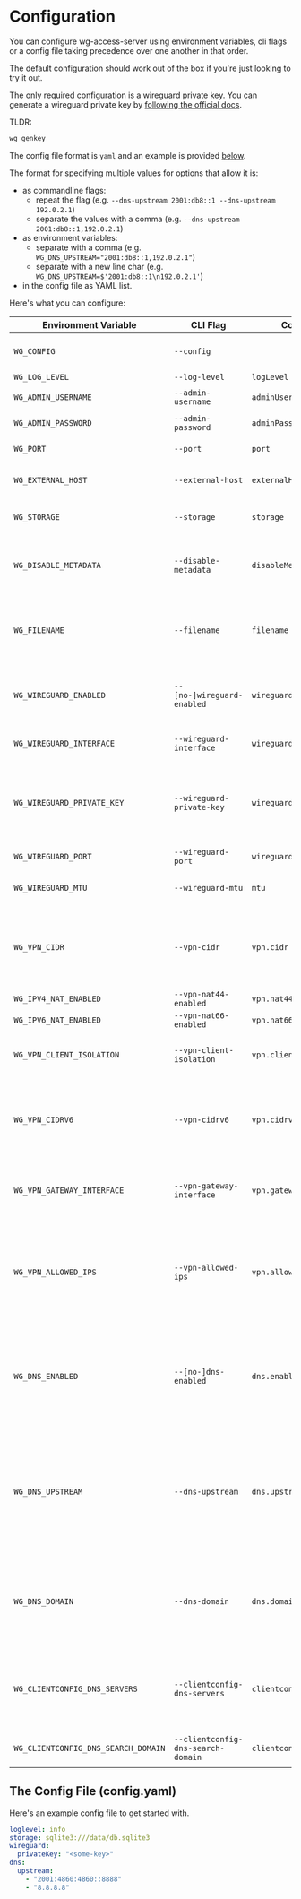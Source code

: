 # Configuration

You can configure wg-access-server using environment variables, cli flags or a config file
taking precedence over one another in that order.

The default configuration should work out of the box if you're just looking to try it out.

The only required configuration is a wireguard private key.
You can generate a wireguard private key by [following the official docs](https://www.wireguard.com/quickstart/#key-generation).

TLDR:

```bash
wg genkey
```

The config file format is `yaml` and an example is provided [below](#the-config-file-configyaml).

The format for specifying multiple values for options that allow it is:
* as commandline flags:
  * repeat the flag (e.g. `--dns-upstream 2001:db8::1 --dns-upstream 192.0.2.1`)
  * separate the values with a comma (e.g. `--dns-upstream 2001:db8::1,192.0.2.1`)
* as environment variables:
  * separate with a comma (e.g. `WG_DNS_UPSTREAM="2001:db8::1,192.0.2.1"`)
  * separate with a new line char (e.g. `WG_DNS_UPSTREAM=$'2001:db8::1\n192.0.2.1'`)
* in the config file as YAML list.

Here's what you can configure:

| Environment Variable                | CLI Flag                           | Config File Path               | Required | Default (docker)                             | Description                                                                                                                                                                        |
|-------------------------------------|------------------------------------|--------------------------------|----------|----------------------------------------------|------------------------------------------------------------------------------------------------------------------------------------------------------------------------------------|
| `WG_CONFIG`                         | `--config`                         |                                |          |                                              | The path to a wg-access-server config.yaml file                                                                                                                                    |
| `WG_LOG_LEVEL`                      | `--log-level`                      | `logLevel`                     |          | `info`                                       | The global log level                                                                                                                                                               |
| `WG_ADMIN_USERNAME`                 | `--admin-username`                 | `adminUsername`                |          | `admin`                                      | The admin account username                                                                                                                                                         |
| `WG_ADMIN_PASSWORD`                 | `--admin-password`                 | `adminPassword`                | Yes      |                                              | The admin account password                                                                                                                                                         |
| `WG_PORT`                           | `--port`                           | `port`                         |          | `8000`                                       | The port the web ui will listen on (http)                                                                                                                                          |
| `WG_EXTERNAL_HOST`                  | `--external-host`                  | `externalHost`                 |          |                                              | The external domain for the server (e.g. www.mydomain.com)                                                                                                                         |
| `WG_STORAGE`                        | `--storage`                        | `storage`                      |          | `sqlite3:///data/db.sqlite3`                 | A storage backend connection string. See [storage docs](./3-storage.md)                                                                                                            |
| `WG_DISABLE_METADATA`               | `--disable-metadata`               | `disableMetadata`              |          | `false`                                      | Turn off collection of device metadata logging. Includes last handshake time and RX/TX bytes only.                                                                                 |
| `WG_FILENAME        `               | `--filename`                       | `filename`                     |          | `WireGuard`                                  | Change the name of the configuration file the user can download (Do not include the '.conf' extension )                                                                            |
| `WG_WIREGUARD_ENABLED`              | `--[no-]wireguard-enabled`         | `wireguard.enabled`            |          | `true`                                       | Enable/disable the wireguard server. Useful for development on non-linux machines.                                                                                                 |
| `WG_WIREGUARD_INTERFACE`            | `--wireguard-interface`            | `wireguard.interface`          |          | `wg0`                                        | The wireguard network interface name                                                                                                                                               |
| `WG_WIREGUARD_PRIVATE_KEY`          | `--wireguard-private-key`          | `wireguard.privateKey`         | Yes      |                                              | The wireguard private key. This value is required and must be stable. If this value changes all devices must re-register.                                                          |
| `WG_WIREGUARD_PORT`                 | `--wireguard-port`                 | `wireguard.port`               |          | `51820`                                      | The wireguard server port (udp)                                                                                                                                                    |
| `WG_WIREGUARD_MTU`                  | `--wireguard-mtu`                  | `mtu`                          |          | `1360`                                       | The maximum transmission unit of the VPN network.                                                                                                                                  |
| `WG_VPN_CIDR`                       | `--vpn-cidr`                       | `vpn.cidr`                     |          | `10.44.0.0/24`                               | The VPN IPv4 network range. VPN clients will be assigned IP addresses in this range. Set to `0` to disable IPv4.                                                                   |
| `WG_IPV4_NAT_ENABLED`               | `--vpn-nat44-enabled`              | `vpn.nat44`                    |          | `true`                                       | Disables NAT for IPv4                                                                                                                                                              |
| `WG_IPV6_NAT_ENABLED`               | `--vpn-nat66-enabled`              | `vpn.nat66`                    |          | `true`                                       | Disables NAT for IPv6                                                                                                                                                              |
| `WG_VPN_CLIENT_ISOLATION`           | `--vpn-client-isolation`           | `vpn.clientIsolation`          |          | `false`                                      | BLock or allow traffic between client devices (client isolation)                                                                                                                   |
| `WG_VPN_CIDRV6`                     | `--vpn-cidrv6`                     | `vpn.cidrv6`                   |          | `fd48:4c4:7aa9::/64`                         | The VPN IPv6 network range. VPN clients will be assigned IP addresses in this range. Set to `0` to disable IPv6.                                                                   |
| `WG_VPN_GATEWAY_INTERFACE`          | `--vpn-gateway-interface`          | `vpn.gatewayInterface`         |          | _default gateway interface (e.g. eth0)_      | The VPN gateway interface. VPN client traffic will be forwarded to this interface.                                                                                                 |
| `WG_VPN_ALLOWED_IPS`                | `--vpn-allowed-ips`                | `vpn.allowedIPs`               |          | `0.0.0.0/0, ::/0`                            | Allowed IPs that clients may route through this VPN. This will be set in the client's WireGuard connection file and routing is also enforced by the server using iptables.         |
| `WG_DNS_ENABLED`                    | `--[no-]dns-enabled`               | `dns.enabled`                  |          | `true`                                       | Enable/disable the embedded DNS proxy server. This is enabled by default and allows VPN clients to avoid DNS leaks by sending all DNS requests to wg-access-server itself.         |
| `WG_DNS_UPSTREAM`                   | `--dns-upstream`                   | `dns.upstream`                 |          | _resolvconf autodetection or Cloudflare DNS_ | The upstream DNS servers to proxy DNS requests to. By default the host machine's resolveconf configuration is used to find its upstream DNS server, with a fallback to Cloudflare. |
| `WG_DNS_DOMAIN`                     | `--dns-domain`                     | `dns.domain`                   |          |                                              | A domain to serve configured devices authoritatively. Queries for names in the format <device>.<user>.<domain> will be answered with the device's IP addresses.                    |
| `WG_CLIENTCONFIG_DNS_SERVERS`       | `--clientconfig-dns-servers`       | `clientconfig.dnsservers`      |          |                                              | DNS servers (one or more IP addresses) to write into the client configuration file. Are used instead of the servers DNS settings, if set.                                          |
| `WG_CLIENTCONFIG_DNS_SEARCH_DOMAIN` | `--clientconfig-dns-search-domain` | `clientconfig.dnssearchdomain` |          |                                              | DNS search domain to write into the client configuration file.                                                                                                                     |

## The Config File (config.yaml)

Here's an example config file to get started with.

```yaml
loglevel: info
storage: sqlite3:///data/db.sqlite3
wireguard:
  privateKey: "<some-key>"
dns:
  upstream:
    - "2001:4860:4860::8888"
    - "8.8.8.8"
```
